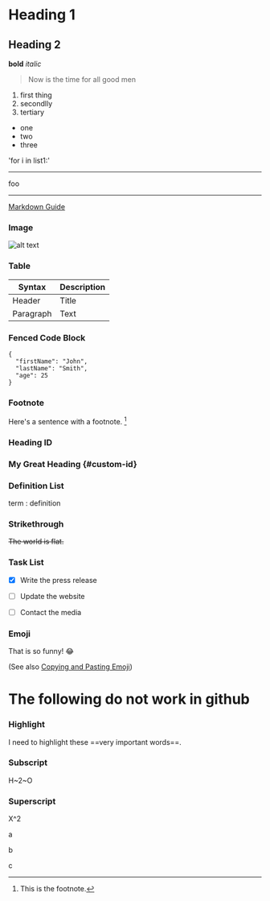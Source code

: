 
# Heading 1
## Heading 2

**bold**
*italic*
> Now is the time for all good men

1. first thing
2. secondlly
3. tertiary

- one
- two
- three

'for i in list1:'

---
foo

---

[Markdown Guide](https://www.markdownguide.org)

### Image

![alt text](https://www.markdownguide.org/assets/images/tux.png)

### Table

| Syntax | Description |
| ----------- | ----------- |
| Header | Title |
| Paragraph | Text |

### Fenced Code Block

```
{
  "firstName": "John",
  "lastName": "Smith",
  "age": 25
}
```


### Footnote

Here's a sentence with a footnote. [^1]

[^1]: This is the footnote.

### Heading ID

### My Great Heading {#custom-id}

### Definition List



term
: definition

### Strikethrough

~~The world is flat.~~

### Task List

- [x] Write the press release
- [ ] Update the website
- [ ] Contact the media


### Emoji

That is so funny! :joy:

(See also [Copying and Pasting Emoji](https://www.markdownguide.org/extended-syntax/#copying-and-pasting-emoji))

# The following do not work in github

### Highlight

I need to highlight these ==very important words==.

### Subscript

H~2~O

### Superscript

X^2

a

b

c
